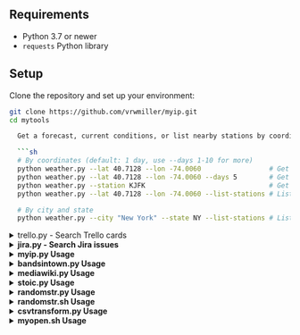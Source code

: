 ## Requirements
- Python 3.7 or newer
- `requests` Python library

## Setup

Clone the repository and set up your environment:

```sh
git clone https://github.com/vrwmiller/myip.git
cd mytools

  Get a forecast, current conditions, or list nearby stations by coordinates or city/state:

  ```sh
  # By coordinates (default: 1 day, use --days 1-10 for more)
  python weather.py --lat 40.7128 --lon -74.0060                 # Get 1-day forecast
  python weather.py --lat 40.7128 --lon -74.0060 --days 5        # Get 5-day forecast
  python weather.py --station KJFK                               # Get current conditions
  python weather.py --lat 40.7128 --lon -74.0060 --list-stations # List stations near location

  # By city and state
  python weather.py --city "New York" --state NY --list-stations # List stations near New York, NY
  ```
</details>

<details>
<summary>trello.py - Search Trello cards</summary>

**Usage:**

```sh
trello.py --board BOARD_ID --name "*deploy to prod*" --format json --output-file results.json
```

**Options:**

- `--board` Board ID
- `--list` List ID
- `--member` Member ID
- `--name` Card name pattern (wildcards supported)
- `--log-file` Log file path (default: trello.py.log)
- `--debug` Enable debug logging to STDOUT
- `--max-results` Page size (not used, for compatibility)
- `--output-file` Write results to file
- `--format` Output format: text (default) or json
- `--config` Path to config file (default: ~/.trello.cfg)

**Config file (~/.trello.cfg):**

```
[trello]
key = YOUR_API_KEY
token = YOUR_API_TOKEN
default_board = BOARD_ID
```

**Security:**
- Protect your config file: `chmod 600 ~/.trello.cfg`
- API token is never logged (redacted in logs)

**Output:**
- Text: `CARD_ID — Card Name` (one per line)
- JSON: Array of objects `{ "id": ..., "name": ... }`

</details>
<details>
<summary><strong>jira.py - Search Jira issues</strong></summary>

**Usage:**

```sh
jira.py --project ABC --summary "*deploy to prod*" --format json --output-file results.json
```

**Options:**

- `--project` Project key (e.g. ABC)
- `--reporter` Reporter username
- `--summary` Summary pattern (wildcards supported)
- `--log-file` Log file path (default: jira.py.log)
- `--debug` Enable debug logging to STDOUT
- `--max-results` Page size (maxResults per request)
- `--output-file` Write results to file
- `--format` Output format: text (default) or json
- `--config` Path to config file (default: ~/.jira.cfg)

**Config file (~/.jira.cfg):**

```
[jira]
url = https://your.jira.instance
token = YOUR_ACCESS_TOKEN
default_project = ABC
```

**Security:**
- Protect your config file: `chmod 600 ~/.jira.cfg`
- Access token is never logged (redacted in logs)

**Output:**
- Text: `KEY — Summary` (one per line)
- JSON: Array of objects `{ "key": ..., "summary": ... }`

</details>
<details>
  <summary><strong>myip.py Usage</strong></summary>

  ```sh
  python myip.py
  ```
  Output:
  ```text
  MyIP.com: fd00::1 (United States, US)
  ipify IPv4: 192.168.1.1
  ipify IPv6: fd00::1
  ```
</details>

<details>
  <summary><strong>bandsintown.py Usage</strong></summary>

  ```sh
  python bandsintown.py --app_id bandsintown@gmail.com --artist "tool"
  ```
  Output:
  ```text
  Artist Info:
  { ...artist info JSON... }

  Upcoming Events:
  [{ ...event JSON... }, ...]
  ```
</details>

<details>
  <summary><strong>mediawiki.py Usage</strong></summary>

  ```sh
  python mediawiki.py --search "Python programming" --limit 2
  python mediawiki.py --pageid 23862
  ```
  Output:
  ```text
  Title: Python (programming language)
  PageID: 23862
  Snippet: ...

  <page content>
  ```
</details>

<details>
  <summary><strong>stoic.py Usage</strong></summary>

  ```sh
  python stoic.py
  ```
  Output:
  ```text
  "Waste no more time arguing what a good man should be. Be one."
  -- Marcus Aurelius
  ```
</details>

<details>
  <summary><strong>randomstr.py Usage</strong></summary>

  Generate a random string with optional length and excluded characters:

  ```sh
  python randomstr.py                # Default: 32 chars
  python randomstr.py --length 16    # Specify length (12-64)
  python randomstr.py --exclude "abc" # Exclude characters
  randomstr --length 20 --exclude "!@#" # Using alias
  ```
  Output:
  ```text
  Generated random string: 8f$Gz@1!kL... (example)
  ```
</details>

<details>
  <summary><strong>randomstr.sh Usage</strong></summary>

  Generate a random string with optional length and excluded characters:

  ```sh
  ./randomstr.sh                # Default: 32 chars
  ./randomstr.sh -l 16          # Specify length (12-64)
  ./randomstr.sh -e "abc"       # Exclude characters
  randomstrsh -l 20 -e "!@#"    # Using alias
  ```
  Output:
  ```text
  Generated random string: 8f$Gz@1!kL... (example)
  ```
</details>

<details>
  <summary><strong>csvtransform.py Usage</strong></summary>

  Transform a CSV file by rearranging columns and separating debit/credit amounts:

  ```sh
  python csvtransform.py -i input.csv -o output.csv
  python csvtransform.py --input input.csv --output output.csv
  csvtransform -i input.csv -o output.csv   # Using alias
  ```
  Output:
  ```text
  Transformed data has been written to output.csv
  ```
</details>

<details>
  <summary><strong>myopen.sh Usage</strong></summary>

  ```sh
  myopen Calculator
  myopen Safari
  ```
  Note: Some system apps (like Calculator) may be restricted by macOS and may not allow multiple instances due to security constraints. This script checks both `/Applications` and `/System/Applications` for the app executable.
</details>

